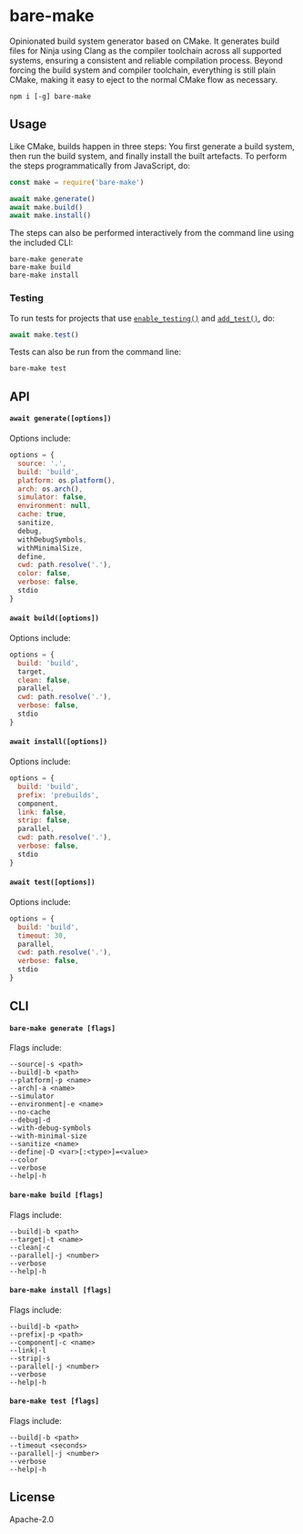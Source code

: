 # bare-make

Opinionated build system generator based on CMake. It generates build files for Ninja using Clang as the compiler toolchain across all supported systems, ensuring a consistent and reliable compilation process. Beyond forcing the build system and compiler toolchain, everything is still plain CMake, making it easy to eject to the normal CMake flow as necessary.

```
npm i [-g] bare-make
```

## Usage

Like CMake, builds happen in three steps: You first generate a build system, then run the build system, and finally install the built artefacts. To perform the steps programmatically from JavaScript, do:

```js
const make = require('bare-make')

await make.generate()
await make.build()
await make.install()
```

The steps can also be performed interactively from the command line using the included CLI:

```console
bare-make generate
bare-make build
bare-make install
```

### Testing

To run tests for projects that use [`enable_testing()`](https://cmake.org/cmake/help/latest/command/enable_testing.html#command:enable_testing) and [`add_test()`](https://cmake.org/cmake/help/latest/command/add_test.html#command:add_test), do:

```js
await make.test()
```

Tests can also be run from the command line:

```console
bare-make test
```

## API

#### `await generate([options])`

Options include:

```js
options = {
  source: '.',
  build: 'build',
  platform: os.platform(),
  arch: os.arch(),
  simulator: false,
  environment: null,
  cache: true,
  sanitize,
  debug,
  withDebugSymbols,
  withMinimalSize,
  define,
  cwd: path.resolve('.'),
  color: false,
  verbose: false,
  stdio
}
```

#### `await build([options])`

Options include:

```js
options = {
  build: 'build',
  target,
  clean: false,
  parallel,
  cwd: path.resolve('.'),
  verbose: false,
  stdio
}
```

#### `await install([options])`

Options include:

```js
options = {
  build: 'build',
  prefix: 'prebuilds',
  component,
  link: false,
  strip: false,
  parallel,
  cwd: path.resolve('.'),
  verbose: false,
  stdio
}
```

#### `await test([options])`

Options include:

```js
options = {
  build: 'build',
  timeout: 30,
  parallel,
  cwd: path.resolve('.'),
  verbose: false,
  stdio
}
```

## CLI

#### `bare-make generate [flags]`

Flags include:

```console
--source|-s <path>
--build|-b <path>
--platform|-p <name>
--arch|-a <name>
--simulator
--environment|-e <name>
--no-cache
--debug|-d
--with-debug-symbols
--with-minimal-size
--sanitize <name>
--define|-D <var>[:<type>]=<value>
--color
--verbose
--help|-h
```

#### `bare-make build [flags]`

Flags include:

```console
--build|-b <path>
--target|-t <name>
--clean|-c
--parallel|-j <number>
--verbose
--help|-h
```

#### `bare-make install [flags]`

Flags include:

```console
--build|-b <path>
--prefix|-p <path>
--component|-c <name>
--link|-l
--strip|-s
--parallel|-j <number>
--verbose
--help|-h
```

#### `bare-make test [flags]`

Flags include:

```console
--build|-b <path>
--timeout <seconds>
--parallel|-j <number>
--verbose
--help|-h
```

## License

Apache-2.0
